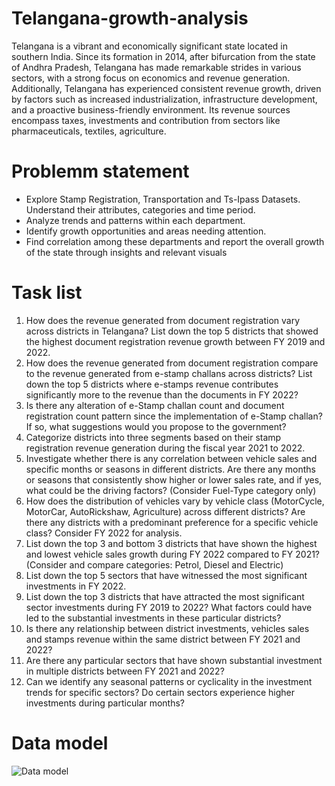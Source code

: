 # Telangana-growth-analysis
Telangana is a vibrant and economically significant state located in southern India. Since its formation in 2014, after bifurcation from the state of Andhra Pradesh, Telangana has made remarkable strides in various sectors, with a strong focus on economics and revenue generation.
Additionally, Telangana has experienced consistent revenue growth, driven by factors such as increased industrialization, infrastructure development, and a proactive business-friendly environment. Its  revenue sources encompass taxes, investments and contribution from sectors like pharmaceuticals, textiles, agriculture.

# Problemm statement
* Explore Stamp Registration, Transportation and Ts-Ipass Datasets. 
Understand their attributes, categories and time period.
* Analyze trends and patterns within each department.
* Identify growth opportunities and areas needing attention. 
* Find correlation among these departments and report the overall growth of the 
state through insights and relevant visuals

# Task list
1. How does the revenue generated from document registration vary
across districts in Telangana?  List down the top 5 districts that showed
the highest document registration revenue growth between FY 2019
and 2022. 
2. How does the revenue generated from document registration compare
to the revenue generated from e-stamp challans across districts? List
down the top 5 districts where e-stamps revenue contributes
significantly more to the revenue than the documents in FY 2022? 
3. Is there any alteration of e-Stamp challan count and document
registration count pattern since the implementation of e-Stamp
challan? If so, what suggestions would you propose to the
government? 
4. Categorize districts into three segments based on their stamp
registration revenue generation during the fiscal year 2021 to 2022.
5. Investigate whether there is any correlation between vehicle sales and 
specific months or seasons in different districts. Are there any months 
or seasons that consistently show higher or lower sales rate, and if yes, 
what could be the driving factors? (Consider Fuel-Type category only) 
6. How does the distribution of vehicles vary by vehicle class 
(MotorCycle, MotorCar, AutoRickshaw, Agriculture) across different 
districts? Are there any districts with a predominant preference for a 
specific vehicle class? Consider FY 2022 for analysis. 
7. List down the top 3 and bottom 3 districts that have shown the highest 
and lowest vehicle sales growth during FY 2022 compared to FY 
2021? (Consider and compare categories: Petrol, Diesel and Electric)
8. List down the top 5 sectors that have witnessed the most significant 
investments in FY 2022. 
9. List down the top 3 districts that have attracted the most significant 
sector investments during FY 2019 to 2022? What factors could have 
led to the substantial investments in these particular districts? 
10. Is there any relationship between district investments, vehicles sales and stamps revenue within the same district between FY 2021 and 2022?  
11. Are there any particular sectors that have shown substantial investment in multiple districts between FY 2021 and 2022? 
12. Can we identify any seasonal patterns or cyclicality in the investment trends for specific sectors? Do certain sectors experience higher investments during particular months?

# Data model
![Data model](https://github.com/Vin0th14/Telangana-growth-analysis/assets/140651343/02dc6e7b-6684-4de8-adf0-c529cc53d9d1)



